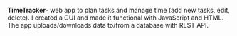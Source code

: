 **TimeTracker**- web app to plan tasks and manage time (add new tasks, edit, delete). I created a GUI and made it functional with JavaScript and HTML. The app uploads/downloads data to/from a database with REST API.
